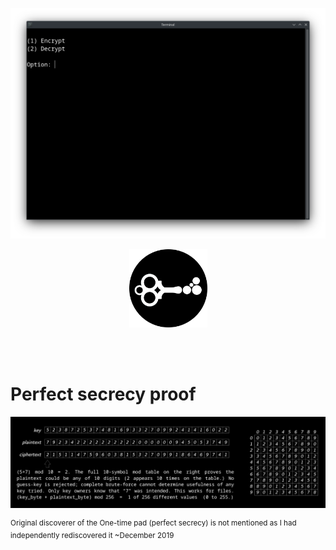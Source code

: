 <p align="center">
  <img src="https://raw.githubusercontent.com/compromise-evident/falseOTP/main/Other/Terminal_641e1f912ab957c8bbfe8ae2849fe37d.png">
</p>

<p align="center">
  <img src="https://raw.githubusercontent.com/compromise-evident/falseOTP/main/Other/falseOTP_icon_3f96b83c817b29a752b375ca8f1bef44.png" width="125">
</p>

<br>
<br>

# Perfect secrecy proof

<p align="center">
  <img src="https://raw.githubusercontent.com/compromise-evident/falseOTP/main/Other/Perfect_secrecy_proof.png">
</p>

<sup>Original discoverer of the One-time pad (perfect secrecy) is not mentioned as I had independently rediscovered it ~December 2019</sup>
